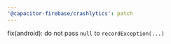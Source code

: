 ```yaml
---
'@capacitor-firebase/crashlytics': patch
---
```


fix(android): do not pass `null` to `recordException(...)`
